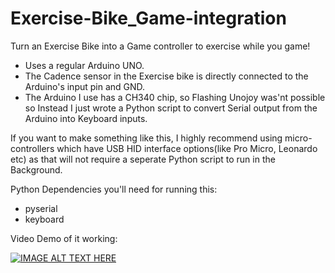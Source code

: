 # Exercise-Bike_Game-integration

Turn an Exercise Bike into a Game controller to exercise while you game!


- Uses a regular Arduino UNO.
- The Cadence sensor in the Exercise bike is directly connected to the Arduino's input pin and GND.
- The Arduino I use has a CH340 chip, so Flashing Unojoy was'nt possible so Instead I just wrote a Python script to convert Serial output from the Arduino into Keyboard inputs.

If you want to make something like this, I highly recommend using micro-controllers which have USB HID interface options(like Pro Micro, Leonardo etc) as that will not require a seperate Python script to run in the Background.

Python Dependencies you'll need for running this:
   - pyserial    
   - keyboard


Video Demo of it working: 

[![IMAGE ALT TEXT HERE](https://img.youtube.com/vi/EMtLiAagPFI/0.jpg)](https://www.youtube.com/watch?v=EMtLiAagPFI)


